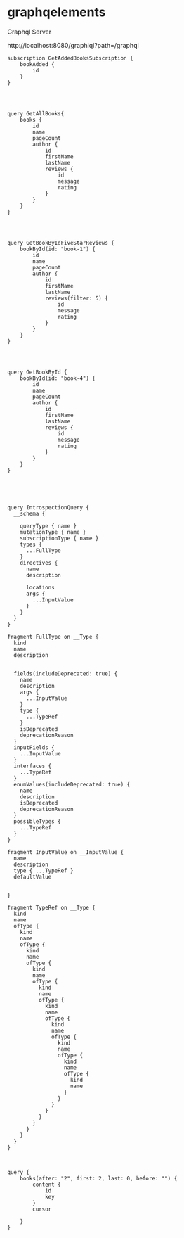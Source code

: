 # graphqelements
Graphql Server


http://localhost:8080/graphiql?path=/graphql


    subscription GetAddedBooksSubscription {
        bookAdded {
            id
        }
    }




    query GetAllBooks{
        books {
            id
            name
            pageCount
            author {
                id
                firstName
                lastName
                reviews {
                    id
                    message
                    rating
                }
            }
        }
    }




    query GetBookByIdFiveStarReviews {
        bookById(id: "book-1") {
            id
            name
            pageCount
            author {
                id
                firstName
                lastName
                reviews(filter: 5) {
                    id
                    message
                    rating
                }
            }
        }
    }




    query GetBookById {
        bookById(id: "book-4") {
            id
            name
            pageCount
            author {
                id
                firstName
                lastName
                reviews {
                    id
                    message
                    rating
                }
            }
        }
    }





    query IntrospectionQuery {
      __schema {
        
        queryType { name }
        mutationType { name }
        subscriptionType { name }
        types {
          ...FullType
        }
        directives {
          name
          description
          
          locations
          args {
            ...InputValue
          }
        }
      }
    }

    fragment FullType on __Type {
      kind
      name
      description
      
      
      fields(includeDeprecated: true) {
        name
        description
        args {
          ...InputValue
        }
        type {
          ...TypeRef
        }
        isDeprecated
        deprecationReason
      }
      inputFields {
        ...InputValue
      }
      interfaces {
        ...TypeRef
      }
      enumValues(includeDeprecated: true) {
        name
        description
        isDeprecated
        deprecationReason
      }
      possibleTypes {
        ...TypeRef
      }
    }

    fragment InputValue on __InputValue {
      name
      description
      type { ...TypeRef }
      defaultValue
      
      
    }

    fragment TypeRef on __Type {
      kind
      name
      ofType {
        kind
        name
        ofType {
          kind
          name
          ofType {
            kind
            name
            ofType {
              kind
              name
              ofType {
                kind
                name
                ofType {
                  kind
                  name
                  ofType {
                    kind
                    name
                    ofType {
                      kind
                      name
                      ofType {
                        kind
                        name
                      }
                    }
                  }
                }
              }
            }
          }
        }
      }
    }
  


    query {
        books(after: "2", first: 2, last: 0, before: "") {
            content {
                id
                key
            }
            cursor
        
        }
    }
